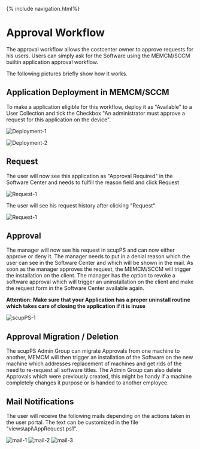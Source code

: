 {% include navigation.html%}

# Approval Workflow
The approval workflow allows the costcenter owner to approve requests for his users.
Users can simply ask for the Software using the MEMCM/SCCM builtin application approval workflow.

The following pictures briefly show how it works.

## Application Deployment in MEMCM/SCCM
To make a application eligible for this workflow, deploy it as "Available" to a User Collection and tick the Checkbox "An administrator must approve a request for this application on the device".

![Deployment-1](https://raw.githubusercontent.com/RobinBeismann/scupPS/master/docs/images/app_deploy_1.png)

![Deployment-2](https://raw.githubusercontent.com/RobinBeismann/scupPS/master/docs/images/app_deploy_2.png)

## Request
The user will now see this application as "Approval Required" in the Software Center and needs to fulfill the reason field and click Request

![Request-1](https://raw.githubusercontent.com/RobinBeismann/scupPS/master/docs/images/softwarecenter_request.png)

The user will see his request history after clicking "Request"

![Request-1](https://raw.githubusercontent.com/RobinBeismann/scupPS/master/docs/images/softwarecenter_requested.png)

## Approval
The manager will now see his request in scupPS and can now either approve or deny it. The manager needs to put in a denial reason which the user can see in the Software Center and which will be shown in the mail.
As soon as the manager approves the request, the MEMCM/SCCM will trigger the installation on the client.
The manager has the option to revoke a software approval which will trigger an uninstallation on the client and make the request form in the Software Center available again.

**Attention: Make sure that your Application has a proper uninstall routine which takes care of closing the application if it is inuse**


![scupPS-1](https://raw.githubusercontent.com/RobinBeismann/scupPS/master/docs/images/scupPS_pendingRequest.png)

## Approval Migration / Deletion
The scupPS Admin Group can migrate Approvals from one machine to another, MEMCM will then trigger an installation of the Software on the new machine which addresses replacement of machines and get rids of the need to re-request all software titles.
The Admin Group can also delete Approvals which were previously created, this might be handy if a machine completely changes it purpose or is handed to another employee.

## Mail Notifications
The user will receive the following mails depending on the actions taken in the user portal.
The text can be customized in the file "views\api\AppRequest.ps1".

![mail-1](https://raw.githubusercontent.com/RobinBeismann/scupPS/master/docs/images/mail_approved.png)
![mail-2](https://raw.githubusercontent.com/RobinBeismann/scupPS/master/docs/images/mail_denied.png)
![mail-3](https://raw.githubusercontent.com/RobinBeismann/scupPS/master/docs/images/mail_revoked.png)